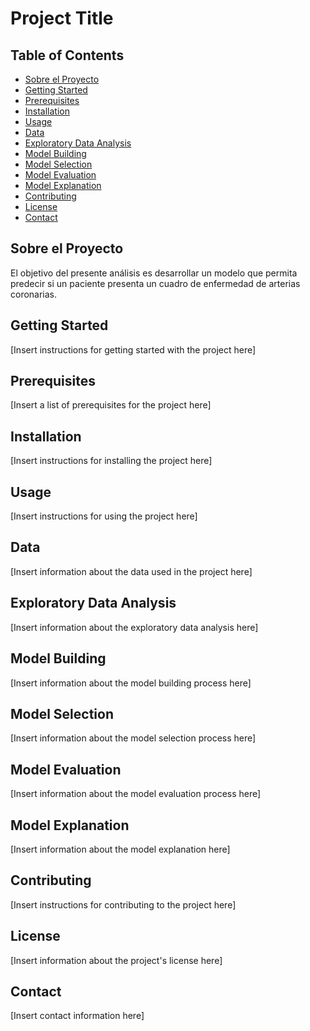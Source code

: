 # Project Title

## Table of Contents
- [Sobre el Proyecto](#sobre-el-proyecto)
- [Getting Started](#getting-started)
- [Prerequisites](#prerequisites)
- [Installation](#installation)
- [Usage](#usage)
- [Data](#data)
- [Exploratory Data Analysis](#exploratory-data-analysis)
- [Model Building](#model-building)
- [Model Selection](#model-selection)
- [Model Evaluation](#model-evaluation)
- [Model Explanation](#model-explanation)
- [Contributing](#contributing)
- [License](#license)
- [Contact](#contact)

## Sobre el Proyecto

El objetivo del presente análisis es desarrollar un modelo que permita predecir si un paciente presenta un cuadro de enfermedad de arterias coronarias.

## Getting Started

[Insert instructions for getting started with the project here]

## Prerequisites

[Insert a list of prerequisites for the project here]

## Installation

[Insert instructions for installing the project here]

## Usage

[Insert instructions for using the project here]

## Data

[Insert information about the data used in the project here]

## Exploratory Data Analysis

[Insert information about the exploratory data analysis here]

## Model Building

[Insert information about the model building process here]

## Model Selection

[Insert information about the model selection process here]

## Model Evaluation

[Insert information about the model evaluation process here]

## Model Explanation

[Insert information about the model explanation here]

## Contributing

[Insert instructions for contributing to the project here]

## License

[Insert information about the project's license here]

## Contact

[Insert contact information here]

